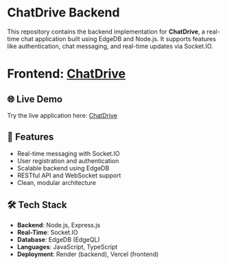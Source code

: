 # ChatDrive Backend

This repository contains the backend implementation for **ChatDrive**, a real-time chat application built using EdgeDB and Node.js. It supports features like authentication, chat messaging, and real-time updates via Socket.IO.

# Frontend: [ChatDrive](https://github.com/Satyam1Vishwakarma/chatdrive)

## 🌐 Live Demo

Try the live application here: [ChatDrive](https://chatdrive.vercel.app)


## 🚀 Features

- Real-time messaging with Socket.IO
- User registration and authentication
- Scalable backend using EdgeDB
- RESTful API and WebSocket support
- Clean, modular architecture

## 🛠️ Tech Stack

- **Backend**: Node.js, Express.js
- **Real-Time**: Socket.IO
- **Database**: EdgeDB (EdgeQL)
- **Languages**: JavaScript, TypeScript
- **Deployment**: Render (backend), Vercel (frontend)

